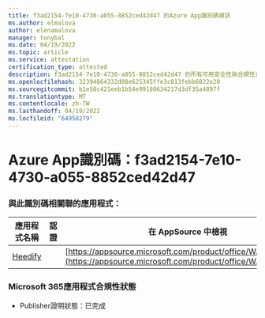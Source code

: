 ```yaml
---
title: f3ad2154-7e10-4730-a055-8852ced42d47 的Azure App識別碼資訊
ms.author: elmalova
author: elenamalova
manager: tonybal
ms.date: 04/19/2022
ms.topic: article
ms.service: attestation
certification_type: attested
description: f3ad2154-7e10-4730-a055-8852ced42d47 的所有可用安全性與合規性資訊。
ms.openlocfilehash: 32394864332d08e625345ffe3c813febb6822e20
ms.sourcegitcommit: b1e50c421eeb1b54e99180634217d3df35a4897f
ms.translationtype: MT
ms.contentlocale: zh-TW
ms.lasthandoff: 04/19/2022
ms.locfileid: "64958279"
---
```

# <a name="azure-app-id-f3ad2154-7e10-4730-a055-8852ced42d47"></a>Azure App識別碼：f3ad2154-7e10-4730-a055-8852ced42d47


### <a name="apps-associated-with-this-id"></a>與此識別碼相關聯的應用程式：
| **應用程式名稱** | **認證** | **在 AppSource 中檢視** |
|--------------|---------------|-----------------------|
| [Heedify](../forward/WA200003512.md) |  | [https://appsource.microsoft.com/product/office/WA200003512](https://appsource.microsoft.com/product/office/WA200003512) |

### <a name="microsoft-365-app-compliance-status"></a>Microsoft 365應用程式合規性狀態
- Publisher證明狀態：已完成

